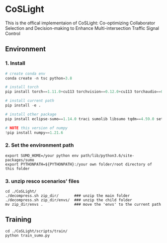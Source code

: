 # CoSLight
This is the offical implementaion of CoSLight: Co-optimizing Collaborator Selection and Decision-making to Enhance Multi-intersection Traffic Signal Control

## Environment
### 1. Install

```python
# create conda env 
conda create -n tsc python=3.8 

# install torch
pip install torch==1.11.0+cu113 torchvision==0.12.0+cu113 torchaudio==0.11.0 --extra-index-url https://download.pytorch.org/whl/cu113

# install current path
pip install -e .

# install other package
pip install eclipse-sumo==1.14.0 traci sumolib libsumo tqdm==4.59.0 setproctitle absl-py gym tensorboardX wandb imageio 

# NOTE this version of numpy
!pip install numpy==1.21.6

```

### 2. Set the environment path

```shell
export SUMO_HOME=/your python env path/lib/python3.6/site-packages/sumo
export PYTHONPATH=${PYTHONPATH}:/your own folder/root directory of this folder
```

### 3. unzip resco scenarios' files

```shell
cd ./CoSLight/
./decompress.sh zip_dir/       ### unzip the main folder
./decompress.sh zip_dir/envs/  ### unzip the child folder
mv zip_dir/envs .              ### move the 'envs' to the current path
```


## Training

```shell
cd ./CoSLight/scripts/train/
python train_sumo.py
```

